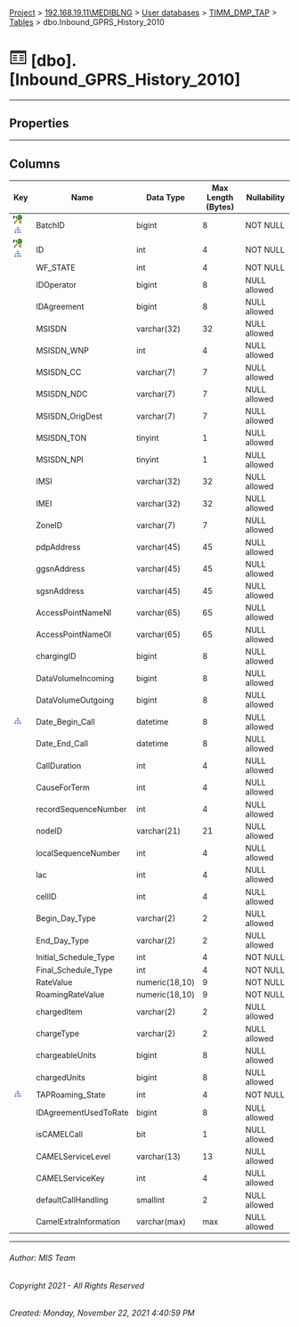 #### 

[Project](../../../../index.md) > [192.168.19.11\\MEDIBLNG](../../../index.md) > [User databases](../../index.md) > [TIMM_DMP_TAP](../index.md) > [Tables](Tables.md) > dbo.Inbound_GPRS_History_2010

# ![Tables](../../../../Images/Table32.png) [dbo].[Inbound_GPRS_History_2010]

---

## <a name="#properties"></a>Properties



---

## <a name="#columns"></a>Columns

| Key | Name | Data Type | Max Length (Bytes) | Nullability |
|---|---|---|---|---|
| [![Cluster Primary Key PK_DMP_Inbound_GPRS_History_2010: BatchID\ID](../../../../Images/pkcluster.png)](#indexes)[![Indexes IX_ExporterMoveToWorkItems](../../../../Images/Index.png)](#indexes) | BatchID | bigint | 8 | NOT NULL |
| [![Cluster Primary Key PK_DMP_Inbound_GPRS_History_2010: BatchID\ID](../../../../Images/pkcluster.png)](#indexes)[![Indexes IX_ExporterMoveToWorkItems](../../../../Images/Index.png)](#indexes) | ID | int | 4 | NOT NULL |
|  | WF_STATE | int | 4 | NOT NULL |
|  | IDOperator | bigint | 8 | NULL allowed |
|  | IDAgreement | bigint | 8 | NULL allowed |
|  | MSISDN | varchar(32) | 32 | NULL allowed |
|  | MSISDN_WNP | int | 4 | NULL allowed |
|  | MSISDN_CC | varchar(7) | 7 | NULL allowed |
|  | MSISDN_NDC | varchar(7) | 7 | NULL allowed |
|  | MSISDN_OrigDest | varchar(7) | 7 | NULL allowed |
|  | MSISDN_TON | tinyint | 1 | NULL allowed |
|  | MSISDN_NPI | tinyint | 1 | NULL allowed |
|  | IMSI | varchar(32) | 32 | NULL allowed |
|  | IMEI | varchar(32) | 32 | NULL allowed |
|  | ZoneID | varchar(7) | 7 | NULL allowed |
|  | pdpAddress | varchar(45) | 45 | NULL allowed |
|  | ggsnAddress | varchar(45) | 45 | NULL allowed |
|  | sgsnAddress | varchar(45) | 45 | NULL allowed |
|  | AccessPointNameNI | varchar(65) | 65 | NULL allowed |
|  | AccessPointNameOI | varchar(65) | 65 | NULL allowed |
|  | chargingID | bigint | 8 | NULL allowed |
|  | DataVolumeIncoming | bigint | 8 | NULL allowed |
|  | DataVolumeOutgoing | bigint | 8 | NULL allowed |
| [![Indexes IX_DATE_BEGIN_CALL](../../../../Images/Index.png)](#indexes) | Date_Begin_Call | datetime | 8 | NULL allowed |
|  | Date_End_Call | datetime | 8 | NULL allowed |
|  | CallDuration | int | 4 | NULL allowed |
|  | CauseForTerm | int | 4 | NULL allowed |
|  | recordSequenceNumber | int | 4 | NULL allowed |
|  | nodeID | varchar(21) | 21 | NULL allowed |
|  | localSequenceNumber | int | 4 | NULL allowed |
|  | lac | int | 4 | NULL allowed |
|  | cellID | int | 4 | NULL allowed |
|  | Begin_Day_Type | varchar(2) | 2 | NULL allowed |
|  | End_Day_Type | varchar(2) | 2 | NULL allowed |
|  | Initial_Schedule_Type | int | 4 | NOT NULL |
|  | Final_Schedule_Type | int | 4 | NOT NULL |
|  | RateValue | numeric(18,10) | 9 | NOT NULL |
|  | RoamingRateValue | numeric(18,10) | 9 | NOT NULL |
|  | chargedItem | varchar(2) | 2 | NULL allowed |
|  | chargeType | varchar(2) | 2 | NULL allowed |
|  | chargeableUnits | bigint | 8 | NULL allowed |
|  | chargedUnits | bigint | 8 | NULL allowed |
| [![Indexes IX_ExporterMoveToWorkItems](../../../../Images/Index.png)](#indexes) | TAPRoaming_State | int | 4 | NOT NULL |
|  | IDAgreementUsedToRate | bigint | 8 | NULL allowed |
|  | isCAMELCall | bit | 1 | NULL allowed |
|  | CAMELServiceLevel | varchar(13) | 13 | NULL allowed |
|  | CAMELServiceKey | int | 4 | NULL allowed |
|  | defaultCallHandling | smallint | 2 | NULL allowed |
|  | CamelExtraInformation | varchar(max) | max | NULL allowed |


---

###### Author:  MIS Team

###### Copyright 2021 - All Rights Reserved

###### Created: Monday, November 22, 2021 4:40:59 PM

